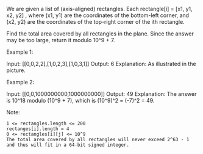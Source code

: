 We are given a list of (axis-aligned) rectangles.  Each rectangle[i] = [x1, y1, x2, y2] , where (x1, y1) are the coordinates of the bottom-left corner, and (x2, y2) are the coordinates of the top-right corner of the ith rectangle.

Find the total area covered by all rectangles in the plane.  Since the answer may be too large, return it modulo 10^9 + 7.

Example 1:

Input: [[0,0,2,2],[1,0,2,3],[1,0,3,1]]
Output: 6
Explanation: As illustrated in the picture.

Example 2:

Input: [[0,0,1000000000,1000000000]]
Output: 49
Explanation: The answer is 10^18 modulo (10^9 + 7), which is (10^9)^2 = (-7)^2 = 49.

Note:

    1 <= rectangles.length <= 200
    rectanges[i].length = 4
    0 <= rectangles[i][j] <= 10^9
    The total area covered by all rectangles will never exceed 2^63 - 1 and thus will fit in a 64-bit signed integer.
